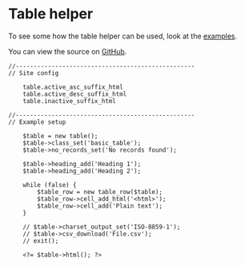 
# Table helper

To see some how the table helper can be used, look at the [examples](/examples/table/).

You can view the source on [GitHub](https://github.com/craigfrancis/framework/blob/master/framework/0.1/library/class/table.php).

	//--------------------------------------------------
	// Site config

		table.active_asc_suffix_html
		table.active_desc_suffix_html
		table.inactive_suffix_html

	//--------------------------------------------------
	// Example setup

		$table = new table();
		$table->class_set('basic_table');
		$table->no_records_set('No records found');

		$table->heading_add('Heading 1');
		$table->heading_add('Heading 2');

		while (false) {
			$table_row = new table_row($table);
			$table_row->cell_add_html('<html>');
			$table_row->cell_add('Plain text');
		}

		// $table->charset_output_set('ISO-8859-1');
		// $table->csv_download('File.csv');
		// exit();

		<?= $table->html(); ?>
